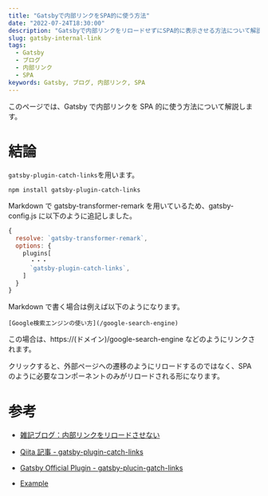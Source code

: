 ```yaml
---
title: "Gatsbyで内部リンクをSPA的に使う方法"
date: "2022-07-24T18:30:00"
description: "Gatsbyで内部リンクをリロードせずにSPA的に表示させる方法について解説します。"
slug: gatsby-internal-link
tags:
  - Gatsby
  - ブログ
  - 内部リンク
  - SPA
keywords: Gatsby, ブログ, 内部リンク, SPA
---
```


このページでは、Gatsby で内部リンクを SPA 的に使う方法について解説します。

# 結論

`gatsby-plugin-catch-links`を用います。

```
npm install gatsby-plugin-catch-links
```

Markdown で gatsby-transformer-remark を用いているため、gatsby-config.js に以下のように追記しました。

```js
{
  resolve: `gatsby-transformer-remark`,
  options: {
    plugins[
      ・・・
      `gatsby-plugin-catch-links`,
    ]
  }
}
```

Markdown で書く場合は例えば以下のようになります。

```
[Google検索エンジンの使い方](/google-search-engine)
```

この場合は、https://(ドメイン)/google-search-engine などのようにリンクされます。

クリックすると、外部ページへの遷移のようにリロードするのではなく、SPA のように必要なコンポーネントのみがリロードされる形になります。

# 参考

- [雑記ブログ：内部リンクをリロードさせない](https://blog.qrac.jp/posts/add-gatsby-plugin-catch-links-not-reload/)

- [Qiita 記事 - gatsby-plugin-catch-links](https://qiita.com/Takumon/items/da8347f81a9f021b637f#gatsby-plugin-catch-links)
- [Gatsby Official Plugin - gatsby-plucin-gatch-links](https://www.gatsbyjs.com/plugins/gatsby-plugin-catch-links/)
- [Example](https://using-remark.gatsbyjs.org/copy-linked-files-intercepting-local-links/#intercepting-local-links)
